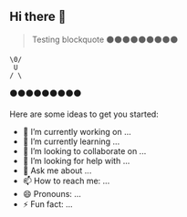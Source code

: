 ## Hi there 👋

> Testing blockquote
:black_circle::black_circle::black_circle::black_circle::black_circle::black_circle::black_circle::black_circle::black_circle:
```
\0/
 U 
/ \
```
:black_circle::black_circle::black_circle::black_circle::black_circle::black_circle::black_circle::black_circle::black_circle:

Here are some ideas to get you started:

- 🔭 I’m currently working on ...
- 🌱 I’m currently learning ...
- 👯 I’m looking to collaborate on ...
- 🤔 I’m looking for help with ...
- 💬 Ask me about ...
- 📫 How to reach me: ...
- 😄 Pronouns: ...
- ⚡ Fun fact: ...
